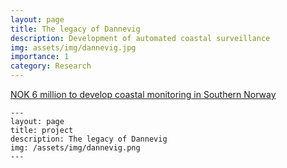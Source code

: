 ```yaml
---
layout: page
title: The legacy of Dannevig
description: Development of automated coastal surveillance
img: assets/img/dannevig.jpg
importance: 1
category: Research 
---
```


<a href='https://www.uia.no/en/news/nok-6-million-to-develop-coastal-monitoring-in-southern-norway'>NOK 6 million to develop coastal monitoring in Southern Norway</a>

    ---
    layout: page
    title: project
    description: The legacy of Dannevig
    img: /assets/img/dannevig.png
    ---


